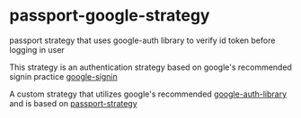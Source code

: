 # passport-google-strategy

passport strategy that uses google-auth library to verify id token before logging in user

This strategy is an authentication strategy based on google's recommended signin practice [google-signin](https://developers.google.com/identity/sign-in/web/backend-auth)

A custom strategy that utilizes google's recommended [google-auth-library](https://github.com/googleapis/google-auth-library-nodejs#readme)
and is based on [passport-strategy](https://github.com/jaredhanson/passport-strategy)
